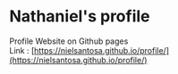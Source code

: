 # Nathaniel's profile
Profile Website on Github pages <br/>
Link : [https://nielsantosa.github.io/profile/](https://nielsantosa.github.io/profile/)
